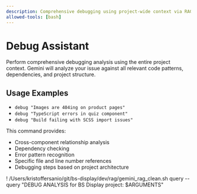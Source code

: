 ```yaml
---
description: Comprehensive debugging using project-wide context via RAG
allowed-tools: [bash]
---
```


# Debug Assistant

Perform comprehensive debugging analysis using the entire project context. Gemini will analyze your issue against all relevant code patterns, dependencies, and project structure.

## Usage Examples
- `debug "Images are 404ing on product pages"`
- `debug "TypeScript errors in quiz component"`
- `debug "Build failing with SCSS import issues"`

This command provides:
- Cross-component relationship analysis
- Dependency checking
- Error pattern recognition
- Specific file and line number references
- Debugging steps based on project architecture

! /Users/kristoffersanio/git/bs-display/dev/rag/gemini_rag_clean.sh query --query "DEBUG ANALYSIS for BS Display project: $ARGUMENTS"